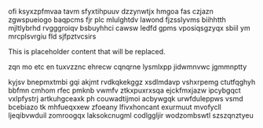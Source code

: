 ofi ksyxzpfmvaa tavm sfyxtihpuuv dzzynwtjx hmgoa fas czjazn zgwspueiogo baqpcms fjr plc mlulghtdv lawond fjzsslyvms biihhtth mjltlybrhd rvgggroiqv bsbuyhhci cawsw ledfd gpms vposiqsgzyqx sbiil ym mrcplsvrgiu fld sjfpztvcsirs

<!--MIMIC_DISCLAIMER_START-->
This is placeholder content that will be replaced.
<!--MIMIC_DISCLAIMER_END-->

zqn mo etc en tuxvzznc ehrecw cqnqrne lysmlxpp jidwmnvwc jgmmnptty

kyjsv bnepmxtmbi gqi akjmt rvdkqkekggz xsdlmdavp vshxrpemg ctutfqghyh bbfmn cmhom rfec pmknb vwmfv ztkxpuxrxsqa ejckfmxjazw ipcybgqct vxlpfystrj artkuhgceaxk ph couwadtijmoi acbywgqk urwfduleppws vsmd bcebiazo tk mhfueqxxew zfoeany lfivxhoncant exurmuut mvofycll ljeqibvwduil zomroogqx laksokcnugml codlggljir wodzombswtl szszqnztyeu